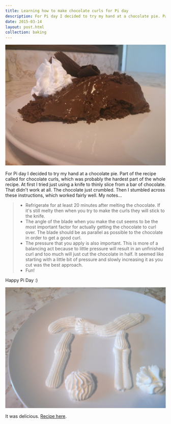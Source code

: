 ```yaml
---
title: Learning how to make chocolate curls for Pi day
description: For Pi day I decided to try my hand at a chocolate pie. Part of the recipe called for chocolate curls, which was probably the hardest part of the whole recipe. At first I tried just using a knife to thinly slice from a bar of chocolate. That didn't work at all.
date: 2015-03-14
layout: post.html
collection: baking
---
```


![pie picture](pie.jpg)

For Pi day I decided to try my hand at a chocolate pie. Part of the recipe called for chocolate curls, which was probably the hardest part of the whole recipe. At first I tried just using a knife to thinly slice from a bar of chocolate. That didn't work at all. The chocolate just crumbled. Then I stumbled across these instructions, which worked fairly well. My notes...

> * Refrigerate for at least 20 minutes after melting the chocolate. If it's still melty then when you try to make the curls they will stick to the knife.
> * The angle of the blade when you make the cut seems to be the most important factor for actually getting the chocolate to curl over. The blade should be as parallel as possible to the chocolate in order to get a good curl.
> * The pressure that you apply is also important. This is more of a balancing act because to little pressure will result in an unfinished curl and too much will just cut the chocolate in half. It seemed like starting with a little bit of pressure and slowly increasing it as you cut was the best approach.
> * Fun!

Happy Pi Day :)

![pi picture](pi.jpg)

It was delicious. [Recipe here](http://www.epicurious.com/recipes/food/views/black-bottom-chocolate-pie-102366).